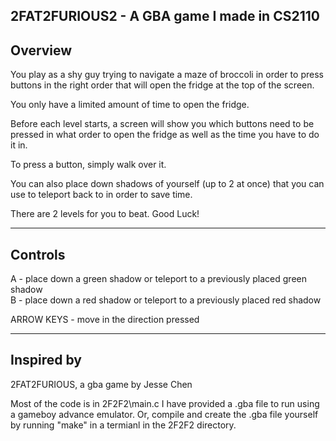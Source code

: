 2FAT2FURIOUS2 - A GBA game I made in CS2110
--------
Overview
--------
You play as a shy guy trying to navigate a maze of broccoli in order to press buttons in the right order that will open the fridge at the top of the screen.

You only have a limited amount of time to open the fridge.

Before each level starts, a screen will show you which buttons need to be pressed in what order to open the fridge as well as the time you have to do it in.

To press a button, simply walk over it.

You can also place down shadows of yourself (up to 2 at once) that you can use to teleport back to in order to save time.

There are 2 levels for you to beat. Good Luck!


--------
Controls
--------
A - place down a green shadow or teleport to a previously placed green shadow  
B - place down a red shadow or teleport to a previously placed red shadow

ARROW KEYS - move in the direction pressed


-----------
Inspired by
-----------
2FAT2FURIOUS, a gba game by Jesse Chen



Most of the code is in 2F2F2\main.c
I have provided a .gba file to run using a gameboy advance emulator.
Or, compile and create the .gba file yourself by running "make" in a termianl in the 2F2F2 directory.

